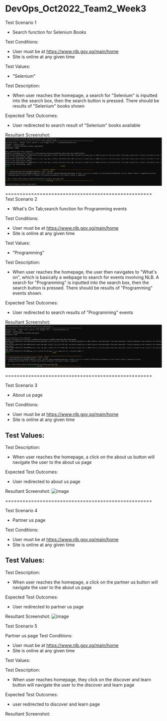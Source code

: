 # DevOps_Oct2022_Team2_Week3

Test Scenario 1
- Search function for Selenium Books

Test Conditions:
- User must be at https://www.nlb.gov.sg/main/home
- Site is online at any given time

Test Values:
- "Selenium"

Test Description:
- When user reaches the homepage, a search for "Selenium"
is inputted into the search box, then the search button
is pressed. There should be results of "Selenium" books
shown

Expected Test Outcomes:
- User redirected to search result of "Selenium" books
available

Resultant Screenshot:
![Resultant SS](images/test_scenario1_1.jpg)

===================================================<br/>
Test Scenario 2
- What's On Tab;search function for Programming events

Test Conditions:
- User must be at https://www.nlb.gov.sg/main/home
- Site is online at any given time

Test Values:
- "Programming"

Test Description:
- When user reaches the homepage, the user then navigates
to "What's on", which is basically a webpage to search for
events involving NLB. A search for "Programming"
is inputted into the search box, then the search button
is pressed. There should be results of "Programming" events
shown.

Expected Test Outcomes:
- User redirected to search results of "Programming" events

Resultant Screenshot:
![Resultant SS](images/test_scenario2_1.jpg)

===================================================

Test Scenario 3
- About us page

Test Conditions:
- User must be at https://www.nlb.gov.sg/main/home
- Site is online at any given time

Test Values:
- 

Test Description:
- When user reaches the homepage, a click on the about us button will navigate the user to the about us page

Expected Test Outcomes:
- User redirected to about us page

Resultant Screenshot:
![image](https://user-images.githubusercontent.com/116635185/203944439-ad3c9f3a-2e2d-43f7-86f9-e8c257c77f54.png)

===================================================

Test Scenario 4
- Partner us page

Test Conditions:
- User must be at https://www.nlb.gov.sg/main/home
- Site is online at any given time

Test Values:
- 

Test Description:
- When user reaches the homepage, a click on the partner us button will navigate the user to the about us page

Expected Test Outcomes:
- User redirected to partner us page

Resultant Screenshot:
![image](https://user-images.githubusercontent.com/116635185/204082839-07148dc0-46fc-415a-9669-732cc4524c38.png)


Test Scenario 5

Partner us page
Test Conditions:
- User must be at https://www.nlb.gov.sg/main/home
- Site is online at any given time

Test Values:

Test Description:
- When user reaches homepage, they click on the discover and learn button will navigate the user to the discover and learn page

Expected Test Outcomes:
- user redirected to discover and learn page

Resultant Screenshot:



